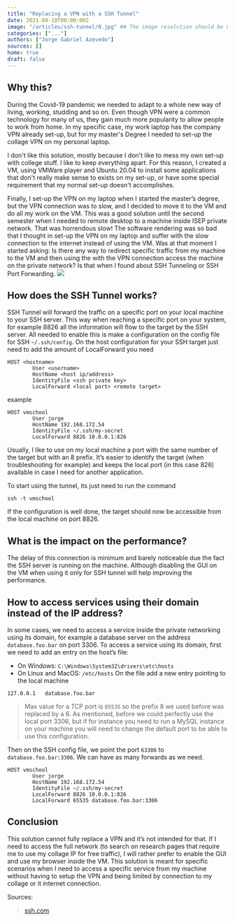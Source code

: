 ```yaml
---
title: "Replacing a VPN with a SSH Tunnel"
date: 2021-08-18T00:00:00Z
image: "/articles/ssh-tunnel/0.jpg" ## The image resolution should be 900x500 or a proportional resolution
categories: ["..."]
authors: ["Jorge Gabriel Azevedo"]
sources: []
home: true
draft: false
---
```

## Why this?
During the Covid-19 pandemic we needed to adapt to a whole new way of living, working, studding and so on. Even though VPN were a common technology for many of us, they gain much more popularity to allow people to work from home. In my specific case, my work laptop has the company VPN already set-up, but for my master's Degree I needed to set-up the collage VPN on my personal laptop.

I don't like this solution, mostly because I don't like to mess my own set-up with college stuff. I like to keep everything apart. For this reason, I created a VM, using VMWare player and Ubuntu 20.04 to install some applications that don't really make sense to exists on my set-up, or have some special requirement that my normal set-up doesn't accomplishes.

Finally, I set-up the VPN on my laptop when I started the master’s degree, but the VPN connection was to slow, and I decided to move it to the VM and do all my work on the VM. This was a good solution until the second semester when I needed to remote desktop to a machine inside ISEP private network. That was horrendous slow! The software rendering was so bad that I thought in set-up the VPN on my laptop and suffer with the slow connection to the internet instead of using the VM. Was at that moment I started asking: Is there any way to redirect specific traffic from my machine to the VM and then using the with the VPN connection access the machine on the private network? Is that when I found about SSH Tunneling or SSH Port Forwarding.
![](/images/articles/ssh-tunnel/diagrams-tunnel_model.jpg)
## How does the SSH Tunnel works?
SSH Tunnel will forward the traffic on a specific port on your local machine to your SSH server. This way when reaching a specific port on your system, for example 8826 all the information will flow to the target by the SSH server.
All needed to enable this is make a configuration on the config file for SSH `~/.ssh/config`. On the host configuration for your SSH target just need to add the amount of LocalForward you need
```
HOST <hostname>
        User <username>
        HostName <host ip/address>
        IdentityFile <ssh private key>
        LocalForward <local port> <remote target>
```
example
```
HOST vmschool
        User jorge
        HostName 192.168.172.54
        IdentityFile ~/.ssh/my-secret
        LocalForward 8826 10.0.0.1:826
```

Usually, I like to use on my local machine a port with the same number of the target but with an 8 prefix. It’s easier to identify the target (when troubleshooting for example) and keeps the local port (in this case 826) available in case I need for another application.

To start using the tunnel, its just need to run the command
```
ssh -t vmschool
```
If the configuration is well done, the target should now be accessible from the local machine on port 8826.

## What is the impact on the performance?
The delay of this connection is minimum and barely noticeable due the fact the SSH server is running on the machine. Although disabling the GUI on the VM when using it only for SSH tunnel will help improving the performance.

## How to access services using their domain instead of the IP address?
In some cases, we need to access a service inside the private networking using its domain, for example a database server on the address `database.foo.bar` on port 3306. To access a service using its domain, first we need to add an entry on the host’s file:
* On Windows: `C:\Windows\System32\drivers\etc\hosts`
* On Linux and MacOS: `/etc/hosts`
On the file add a new entry pointing to the local machine
```
127.0.0.1	database.foo.bar
```
> Max value for a TCP port is `65535` so the prefix 8 we used before was replaced by a 6. As mentioned, before we could perfectly use the local port 3306, but if for instance you need to run a MySQL instance on your machine you will need to change the default port to be able to use this configuration.

Then on the SSH config file, we point the port `63306` to `database.foo.bar:3306`. We can have as many forwards as we need.

```
HOST vmschool
        User jorge
        HostName 192.168.172.54
        IdentityFile ~/.ssh/my-secret
        LocalForward 8826 10.0.0.1:826
        LocalForward 65535 database.foo.bar:3306
```

## Conclusion
This solution cannot fully replace a VPN and it’s not intended for that. If I need to access the full network (to search on research pages that require me to use my collage IP for free traffic), I will rather prefer to enable the GUI and use my browser inside the VM. This solution is meant for specific scenarios when I need to access a specific service from my machine without having to setup the VPN and being limited by connection to my collage or it internet connection.

Sources:
>   [ssh.com](https://www.ssh.com/academy/ssh/tunneling/example)